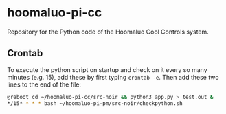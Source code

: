 # hoomaluo-pi-cc
Repository for the Python code of the Hoomaluo Cool Controls system.


## Crontab

To execute the python script on startup and check on it every so many minutes (e.g. 15), add these by first typing `crontab -e`. Then add these two lines to the end of the file:
```sh
@reboot cd ~/hoomaluo-pi-cc/src-noir && python3 app.py > test.out &
*/15* * * * bash ~/hoomaluo-pi-pm/src-noir/checkpython.sh
```
